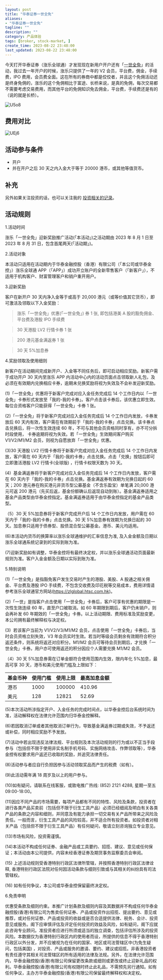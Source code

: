 ```yaml
---
layout: post
title: "华泰证券一世全免"
aliases:
- "华泰证券一世全免"
tagline: ""
description: ""
category: 产品体验
tags: [broker, stock-market, ]
create_time: 2023-08-22 23:48:00
last_updated: 2023-08-22 23:48:00
---
```


今天打开华泰证券（涨乐全球通）才发现现在新用户开户还有「[一世全免](https://gtk.pw/hstchk)」的活动，我过去一年开户的时候，涨乐只提供了一年的 V2 会员，平台费，佣金，手续费，IPO 费用，会员费全面。这在所有的券商中都是佼佼者，并且这个免佣活动还是终身免佣的，涨乐的这个免佣相比于富途、长桥来说，是真的免佣，每次交易都不需要考虑交易费用，而其他平台的免佣知识免去佣金，平台费，手续费还是有的（说的就是长桥）。

![U5o8](https://photo.einverne.info/images/2023/08/22/U5o8.png)

## 费用对比

![UEj6](https://photo.einverne.info/images/2023/08/22/UEj6.png)

## 活动参与条件

- 开户
- 并在开户之后 30 天之内入金大于等于 20000 港币，或其他等值货币。

## 补充
另外如果关注投资的话，也可以关注我的 [投资相关的记录](https://invest.einverne.info/)。

## 活动规则

1.活动时间

涨乐「一世全免」迎新奖励推广活动(「本活动」)之活动期由 2023 年 8 月 1 日至 2023 年 8 月 31 日，包含首尾两天(「活动期」)。

2.活动对象

本活动只适用在活动期内于华泰金融控股（香港）有限公司（「本公司或华泰金控」）涨乐全球通 APP（「APP」）成功开立账户的全新零售客户（「新客户」），不适用于机构客户、财富管理客户和销户重开用户。

3.迎新奖励

客户在新开户 30 天内净入金等于或高于 20,000 港元（或等价值其它货币），即可激活及领取以下入金奖励：

> 涨乐「一世全免」优惠(「一世全免」) 券 1 张, 即包括港美 A 股的豁免佣金、平台费及港股 IPO 手续费

> 30 天港股 LV2 行情卡券 1 张

> 200 港元基金满返券 1 张

> 30 天 5%加息券

4.奖励领取及使用细则

新客户在活动期间完成新开户、入金等不同任务后，即可启动相应奖励。新客户需于成功开户 30 天内至涨乐 APP 内活动中心内的活动页面点击领取新人礼包，及必须在有效期内兑换相应卡券，逾期未兑换奖励将视为失效及不会补发迎新奖励。

(1)「一世全免」优惠将于新客户完成对应入金任务完成后 14 个工作日内以「一世全免」卡券形式发放至「我的-我的卡券」。客户点击该卡券后，该优惠立即生效。每位合资格客户只能获得「一世全免」卡券 1 张。

(2)「一世全免」将于新客户完成对应入金任务完成后 14 个工作日内发放，卡券发放后 60 天内有效，客户需在有效期前于「我的-我的卡券」点击兑换。该卡券点击兑换后，将一次性生效连续 60 年，不可与其他会员资格同时享有，亦不可分拆时段使用， 卡券逾期将视为失效。若「一世全免」生效期间客户购买 V1/V2/M1/M2 会员，则视为自愿放弃「一世全免」优惠。

(3)30 天港股 LV2 行情卡券将于新客户完成对应入金任务完成后 14 个工作日内发放，客户需在 60 天内于「我的-我的卡券」点击兑换。点击「兑换」按钮后即可立即激活港股 LV2 行情卡(全球版) ，行情卡权限天数为 30 天。

(4)  基金满返券将于新客户完成对应入金任务完成后 14 个工作日内发放，客户需在 60 天内于「我的-我的卡券」点击兑换。基金满返券有效期为兑换日起的 60 天；200 港元券在购买港元非货币型公募基金（不含乐盈宝）单笔满 20,000 港元可返 200 港元（先买后返，基金份额确认后返现自动到账）。基金满返券适用之基金产品类型由华泰金控指定。基金满返券适用于由华泰金控指定的基金产品类型。

（5）30 天 5%加息券将于新客户完成开户后 14 个工作日内发放，用户需在 60 天内于「我的-我的卡券」点击兑换。30 天 5%加息券有效期为兑换日起的 30 天。加息券只适用于债券型、股债混合型公募基金。港币、美元均适用。

(6)本活动内货币的换算率以涨乐全球通维护的汇率信息为准, 及入金金额及日期以涨乐全球通系统记录到的实际到账为准。

(7)迎新奖励如有调整，华泰金控将有最终决定权，并以涨乐全球通活动页面最新规则为准。客户入金金额及日期以实际到账为准。

5.特别说明

(1)「一世全免」是指豁免客户发生交易时产生的港股、美股、A 股通之相关佣金、平台费及港股 IPO 手续费，不包含交收费及印花税等交易成本，费用详情请参考涨乐全球通官方网站(https://zlglobal.htsc.com.hk)。

(2)「一世」是指客户点击使用「一世全免」卡券后，客户可享有优惠的期限是一次性生效连续 60 年，直至户口被取消。如 60 年期限到期后，客户仍未销户，则会再补发 60 年期效的「一世全免」卡券。以上活动期限、费用标准及奖励变更，本公司拥有最终解释权与决定权。

(3)  若该客户当前为 V1/V2/V3/M1/M2 会员，点击使用「一世全免」卡券后，当时会员资格立刻失效，V3 年会员实时生效。若当时等级会员剩余有效期符合积分返还条件，则系统将返还对应积分。M1/M2 会员可等待会员到期后，才兑换「一世全免」卡券。用户亦可使用返还的积分因应个人需要兑换 M1/M2 会员。

（4）30 天 5%加息券需在订单金额符合使用范围内生效，限内年化 5%加息，最高可享 30 天，港币和美元使用门槛及上限如下：

| 基金币种 | 使用门槛 | 使用上限 | 最高加息金额 |
| -------- | -------- | -------- | ------------ |
| 港币     | 1000     | 100000   | 410.96       |
| 美元     | 128      | 12821    | 52.69             |

(5)本次活动所涉指定开户、入金任务的完成时间点，以华泰金控后台系统时间为准，活动解释权在法律允许范围内归华泰金控解释。

(6)若因取消订单或者其他取消订单行为，导致基金满返券过期或失效，不予返还或补偿，同时相应奖励不予发放。

(7)活动中若出现违反法律法规、平台规则及本次活动规则的行为或以不正当手段参与（包括但不限于使用非实名制手机号码、实施网络攻击、作弊领取等），华泰金控有权要求用户返还已收取的奖励，并追究法律责任。

(8)活动参与者应自行负担因参与活动领取奖品而产生的税费（如有）。

(9)此活动需年满 18 周岁及以上的用户参与。

(10)如有疑问，请联系在线客服，或致电推广热线: (852) 2121 4288, 星期一至五 09:00-18:00。

(11)因应不同产品的市场需要，每项产品都有不同的特性、风险及条款，投资者在进行各类产品买卖前（包括但不限于衍生工具产品）必须已经细阅及明白有关各类产品的条款之内容和细则，并同意及有能力承担一切交易有关产品所带来之风险及责任。一般而言，衍生工具产品的风险较高，并不适合所有投资者。如投资者对相关产品（包括但不限于衍生工具产品）有任何疑问，敬请立刻咨询独立专业意见。

(13)市场有风险，投资需谨慎。

(14)本活动不构成任何证券、金融产品或工具要约、招揽、建议、意见或任何保证；本活动由本公司提供，内容未经香港证券及期货事务监察委员会审阅。

(15) 上述活动规则受香港特别行政区法律所管辖，并按照香港特别行政区法律诠释, 香港特别行政区法院对任何因活动条款与细则引致或与其相关的纠纷具有司法管辖权。

(16) 如有任何争议，本公司或华泰金控保留最终决定权。

6.免责申明

优惠受条款及细则约束。本推广计划条款及细则内容及其数据并不构成任何华泰金融控股(香港)有限公司为售卖任何证券、产品或投资作出招揽、提出要约、意见或推荐，或对任何证劵、产品或投资的收益或是否合适提供法律、税务、会计、投资意见或服务。阁下应审慎评估及评定任何投资的效益及风险，如有疑问，阁下应就此咨询专业顾问。准投资者应进行所须或适当的独立调查，包括评估所涉及的投资风险。本数据仅为香港特别行政区内的使用者而设，所提供的信息不得于香港特别行政区以外分发，并不应被视为在任何的国家、地区或司法管辖区中(为免生疑问，包括美国) ，对投资、产品或服务的邀请、要约、建议或招揽。非香港投资者有责任遵守其相关司法管辖区的所有适用的法律及法规。另外，在法律允许范围内，华泰金融控股(香港)有限公司保留更改条款或细则或更改或终止迎新礼品的权利。华泰金融控股(香港)有限公司有权随时终止此礼品，不需预先另行通知。如有任何争议，主办方华泰金融控股(香港)有限公司保留最终解释权和决定权。
